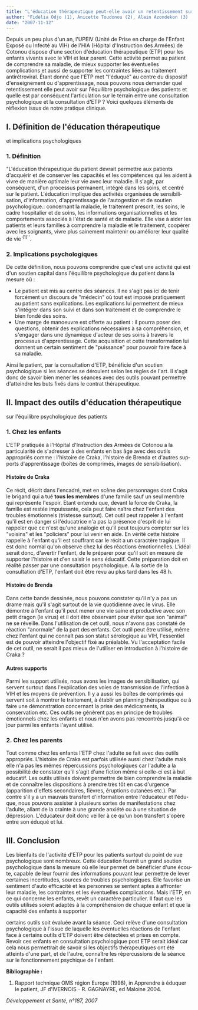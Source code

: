 ```yaml
---
title: "L'éducation thérapeutique peut-elle avoir un retentissement sur l'équilibre psychologique du patient ?"
author: "Fidélia Odjo (1), Anicette Toudonou (2), Alain Azondekon (3) , Fidélia Hinson (4) Psychologue Clinicienne, (2) Éducatrice Thérapeutique, (3) Pédiatre, (4) Assistante Sociale. Unité de Prise en charge de l'enfant Exposé ou Infecté au VIH (UPEIV). Hôpital d'Instruction des Armées (HIA). Camp Guézo, Rue du Caporal Anani, Cotonou, Bénin, upeiv hia@yahoo.fr."
date: "2007-11-12"
---
```


Depuis un peu plus d'un an, l'UPEIV (Unité de Prise en charge de l'Enfant Exposé ou Infecté au VIH) de l'HIA (Hôpital d'Instruction des Armées) de Cotonou dispose d'une section d'éducation thérapeutique (ETP) pour les enfants vivants avec le VIH et leur parent. Cette activité permet au patient de com­prendre sa maladie, de mieux supporter les éventuelles complications et aussi de suppor­ter les contraintes liées au traitement antiré­troviral. Étant donné que l'ETP met "l'éduqué" au centre du dispositif d'enseignement ou d'apprentissage, nous pouvons nous deman­der quel retentissement elle peut avoir sur l'équilibre psychologique des patients et quelle est par conséquent l'articulation sur le terrain entre une consultation psychologique et la consultation d'ETP ? Voici quelques éléments de réflexion issus de notre pratique clinique.
## I. Définition de l'éducation thérapeutique  
et implications psychologiques

### 1. Définition

"L'éducation thérapeutique du patient devrait permettre aux patients d'acquérir et de conserver les capacités et les compétences qui les aident à vivre de manière optimale leur vie avec leur maladie. Il s'agit, par conséquent, d'un processus permanent, intégré dans les soins, et centré sur le patient. L'éducation implique des activités organisées de sensibili­sation, d'information, d'apprentissage de l'au­togestion et de soutien psychologique.: concer­nant la maladie, le traitement prescrit, les soins, le cadre hospitalier et de soins, les infor­mations organisationnelles et les comporte­ments associés à l'état de santé et de maladie. Elle vise à aider les patients et leurs familles à comprendre la maladie et le traitement, coopérer avec les soignants, vivre plus saine­ment maintenir ou améliorer leur qualité de vie <sup>(1)''</sup>.

### 2. Implications psychologiques

De cette définition, nous pouvons comprendre que c'est une activité qui est d'un soutien capi­tal dans l'équilibre psychologique du patient dans la mesure où :

*   Le patient est mis au centre des séances. Il ne s'agit pas ici de tenir forcément un discours de "médecin" où tout est imposé pratiquement au patient sans explications. Les explications lui permettent de mieux s'intégrer dans son suivi et dans son traite­ment et de comprendre le bien fondé des soins.
*   Une marge de manoeuvre est offerte au patient : il pourra poser des questions, obte­nir des explications nécessaires à sa compré­hension, et s'engager dans une dynamique d'acteur de ses soins à travers le processus d'apprentissage. Cette acquisition et cette transformation lui donnent un certain senti­ment de "puissance" pour pouvoir faire face à sa maladie.

Ainsi le patient, par la consultation d'ETP, bénéficie d'un soutien psychologique si les séances se déroulent selon les règles de l'art. Il s'agit donc de savoir bien mener les séances avec des outils pouvant permettre d'atteindre les buts fixés dans le contrat thérapeutique.

## II. Impact des outils d'éducation thérapeutique  
sur l'équilibre psychologique des patients

### 1. Chez les enfants

L'ETP pratiquée à l'Hôpital d'Instruction des Armées de Cotonou a la particularité de s'adresser à des enfants en bas âge avec des outils appropriés comme : l'histoire de Craka, l'histoire de Brenda et d'autres sup­ports d'apprentissage (boîtes de comprimés, images de sensibilisation).

#### Histoire de Craka

Ce récit, décrit dans l'encadré, met en scène des personnages dont Craka le bri­gand qui a tué **tous les membres** d'une famille sauf un seul membre qui représente l'espoir. Etant entendu que, devant la force de Craka, la famille est restée impuissante, cela peut faire naître chez l'enfant des troubles émotionnels (tristesse surtout). Cet outil peut rappeler à l'enfant qu'il est en danger si l'édu­catrice n'a pas la présence d'esprit de lui rappeler que ce n'est qu'une analogie et qu'il peut toujours compter sur les "voisins" et les "policiers" pour lui venir en aide. En vérité cette histoire rappelle à l'enfant qu'il est souffrant car le récit a un caractère tragique. Il est donc normal qu'on observe chez lui des réactions émotionnelles. L'idéal serait donc, d'avertir l'enfant, de le préparer pour qu'il soit en mesure de supporter l'histoire et d'en saisir le sens éducatif. Cette préparation doit en réalité passer par une consultation psychologique. A la sortie de la consultation d'ETP, l'enfant doit être revu au plus tard dans les 48 h.

#### Histoire de Brenda

Dans cette bande dessinée, nous pouvons constater qu'il n'y a pas un drame mais qu'il s'agit surtout de la vie quotidienne avec le virus. Elle démontre à l'enfant qu'il peut mener une vie saine et productive avec son petit dragon (le virus) et il doit être observant pour éviter que son "animal" ne se réveille. Dans l'utilisation de cet outil, nous n'avons pas constaté de réaction "anormale" de la part des enfants. Cet outil peut être utilisé, même chez l'enfant qui ne connaît pas son statut sérolo­gique au VIH, l'essentiel est de pouvoir atteindre l'objectif fixé au préalable. Vu l'ac­ceptation facile de cet outil, ne serait il pas mieux de l'utiliser en introduction à l'histoire de Craka ?

#### Autres supports

Parmi les support utilisés, nous avons les images de sensibilisation, qui servent surtout dans l'explication des voies de transmission de l'infection à VIH et les moyens de préven­tion. Il y a aussi les boîtes de comprimés qui servent soit à montrer le traitement, à éta­blir un planning thérapeutique ou à faire une démonstration concernant la prise des médi­caments, la conservation etc. Ces outils ne génèrent pas en principe de troubles émotion­nels chez les enfants et nous n'en avons pas rencontrés jusqu'à ce jour parmi les enfants l'ayant utilisé.

### 2. Chez les parents

Tout comme chez les enfants l'ETP chez l'adulte se fait avec des outils appropriés. L'histoire de Craka est parfois utilisée aussi chez l'adulte mais elle n'a pas les mêmes répercussions psychologiques car l'adulte a la possibilité de constater qu'il s'agit d'une fiction même si celle-ci est à but éducatif. Les outils utilisés doivent permettre de bien comprendre la maladie et de connaître les dispositions à prendre très tôt en cas d'urgence (apparition d'effets secondaires, fièvres, éruptions cuta­nées etc.). Par contre s'il y a un mauvais trans­fert d'information entre l'éducateur et l'édu­que, nous pouvons assister à plusieurs sortes de manifestations chez l'adulte, allant de la crainte à une grande anxiété ou à une situa­tion de dépression. L'éducateur doit donc veiller à ce qu'un bon transfert s'opère entre son éduqué et lui.

## III. Conclusion

Les bienfaits de l'activité d'ETP pour les patients surtout du point de vue psychologique sont nombreux. Cette éducation fournit un grand soutien psychologique dans la mesure où elle leur permet de bénéficier d'une écou­te, capable de leur fournir des informations pouvant leur permettre de lever certaines incertitudes, sources de troubles psycholo­giques. Elle favorise un sentiment d'auto efficacité et les personnes se sentent aptes à affronter leur maladie, les contraintes et les éventuelles complications. Mais l'ETP, en ce qui concerne les enfants, revêt un caractère particulier. Il faut que les outils utilisés soient adaptés à la compréhension de chaque enfant et que la capacité des enfants à supporter

certains outils soit évaluée avant la séance. Ceci relève d'une consultation psychologique à l'issue de laquelle les éventuelles réactions de l'enfant face à certains outils d'ETP doivent être détectées et prises en compte. Revoir ces enfants en consultation psychologique post ETP serait idéal car cela nous permettrait de savoir si les objectifs thérapeutiques ont été atteints d'une part, et de l'autre, connaître les répercussions de la séance sur le fonction­nement psychique de l'enfant.

**Bibliographie :**

1. Rapport technique OMS région Europe (1998), in Apprendre à éduquer le patient, JF d'IVERNOIS - R. GAGNAYRE, ed Maloine 2004.

_Développement et Santé, n°187, 2007_